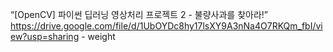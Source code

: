 

“[OpenCV] 파이썬 딥러닝 영상처리 프로젝트 2 - 불량사과를 찾아라!”
https://drive.google.com/file/d/1UbOYDc8hy17lsXY9A3nNa4O7RKQm_fbI/view?usp=sharing - weight
